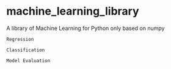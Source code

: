 # machine_learning_library
A library of Machine Learning for Python only based on numpy

`Regression`

`Classification`

`Model Evaluation`


